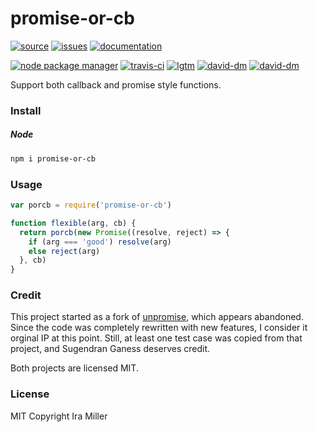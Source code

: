 # promise-or-cb

[![source](https://img.shields.io/badge/source-bitbucket-blue.svg)](https://bitbucket.org/guld/tech-js-node_modules-promise-or-cb) [![issues](https://img.shields.io/badge/issues-bitbucket-yellow.svg)](https://bitbucket.org/guld/tech-js-node_modules-promise-or-cb/issues) [![documentation](https://img.shields.io/badge/docs-guld.tech-green.svg)](https://guld.tech/lib/promise-or-cb.html)

[![node package manager](https://img.shields.io/npm/v/promise-or-cb.svg)](https://www.npmjs.com/package/promise-or-cb) [![travis-ci](https://travis-ci.org/guldcoin/tech-js-node_modules-promise-or-cb.svg)](https://travis-ci.org/guldcoin/tech-js-node_modules-promise-or-cb?branch=guld) [![lgtm](https://img.shields.io/lgtm/grade/javascript/b/guld/tech-js-node_modules-promise-or-cb.svg?logo=lgtm&logoWidth=18)](https://lgtm.com/projects/b/guld/tech-js-node_modules-promise-or-cb/context:javascript) [![david-dm](https://david-dm.org/guldcoin/tech-js-node_modules-promise-or-cb/status.svg)](https://david-dm.org/guldcoin/tech-js-node_modules-promise-or-cb) [![david-dm](https://david-dm.org/guldcoin/tech-js-node_modules-promise-or-cb/dev-status.svg)](https://david-dm.org/guldcoin/tech-js-node_modules-promise-or-cb?type=dev)

Support both callback and promise style functions.

### Install

##### Node

```sh
npm i promise-or-cb
```

### Usage

``` js
var porcb = require('promise-or-cb')

function flexible(arg, cb) {
  return porcb(new Promise((resolve, reject) => {
    if (arg === 'good') resolve(arg)
    else reject(arg)
  }, cb)
}
```

### Credit

This project started as a fork of [unpromise](https://github.com/sugendran/unpromise), which appears abandoned. Since the code was completely rewritten with new features, I consider it orginal IP at this point.  Still, at least one test case was copied from that project, and Sugendran Ganess deserves credit.

Both projects are licensed MIT.

### License

MIT Copyright Ira Miller
